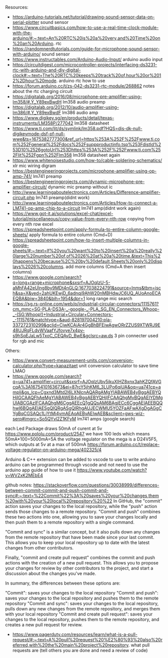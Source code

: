 Resources:
- https://arduino-tutorials.net/tutorial/drawing-sound-sensor-data-on-serial-plotter sound sensor
- https://www.circuitbasics.com/how-to-use-a-real-time-clock-module-with-the-arduino/#:~:text=An%20RTC%20is%20a%20very,and%20Time%20on%20an%20Arduino. rtc
- https://randomnerdtutorials.com/guide-for-microphone-sound-sensor-with-arduino/ sound sensor
- https://www.instructables.com/Arduino-Audio-Input/ arduino audio input
- https://circuitdigest.com/microcontroller-projects/interfacing-ds3231-rtc-with-arduino-and-diy-digital-clock#:~:text=The%20RTC%20keeps%20track%20of,hour%20or%2012%2Dhour%20mode. arduino rtc how to use
- https://forum.arduino.cc/t/zs-042-ds3231-rtc-module/268862 notes about the rtc charging circuit
- https://digitalab.org/2016/08/microphone-pre-amplifier-using-lm358/#.Y_Y89exBwdH lm358 audio preamp
- https://digitalab.org/2012/10/audio-amplifier-using-lm386/#.Y_Y89exBwdF lm386 audio amp
- https://www.digikey.sg/en/products/detail/texas-instruments/LM358P/277042 lm358 datasheet
- https://www.ti.com/lit/ds/symlink/lm358.pdf?HQS=dis-dk-null-digikeymode-dsf-pf-null-wwe&ts=1675382777300&ref_url=https%253A%252F%252Fwww.ti.com%252Fgeneral%252Fdocs%252Fsuppproductinfo.tsp%253FdistId%253D10%2526gotoUrl%253Dhttps%253A%252F%252Fwww.ti.com%252Flit%252Fgpn%252Flm358 lm358 datasheet again
- https://www.whitenoisestudio.com/how-to/cable-soldering-schematics/ xlr mic wiring digram
- https://bestengineeringprojects.com/microphone-amplifier-using-op-amp-741/ lm741 preamp
- https://bestengineeringprojects.com/dynamic-microphone-pre-amplifier-circuit/ dynamic mic preamp without ic
- http://www.learningaboutelectronics.com/Articles/Difference-amplifier-circuit.php lm741 preamp(didnt work)
- http://www.learningaboutelectronics.com/Articles/How-to-connect-a-LM741-op-amp-chip-to-a-circuit lm741 amp(didnt work again)
- https://www.got-it.ai/solutions/excel-chat/excel-tutorial/miscellaneous/copy-value-from-every-nth-row copying from every nth row excel
- https://spreadsheetpoint.com/apply-formula-to-entire-column-google-sheets/ apply formula to entire column (Cmd+D)
- https://spreadsheetpoint.com/how-to-insert-multiple-columns-in-google-sheets/#:~:text=If%20you%20want%20to%20insert%20a%20really%20large%20number%20of,of%2026%20at%20a%20time.&text=This%20happens%20because%2C%20by%20default,Sheets%20only%20displays%2026%20columns. add more columns (Cmd+A then insert columns)
- https://www.google.com/search?q=long+range+microphone&sxsrf=AJOqlzU-5-aMhFA42eUlng8by9MDt4nGLQ:1677038224791&source=lnms&tbm=isch&sa=X&ved=2ahUKEwjD_6adnqj9AhW20nMBHdwJC6UQ_AUoAnoECAEQBA&biw=3840&bih=1954&dpr=1 long range mic search
- https://sg.rs-online.com/web/p/industrial-circular-connectors/1115761?cm_mmc=SG-PLA-DS3A-_-google-_-PLA_SG_EN_Connectors_Whoop-_-(SG:Whoop!)+Industrial+Circular+Connectors-_-1115761&matchtype=&aud-828197004210:pla-337272310299&gclid=CjwKCAiAr4GgBhBFEiwAgwORrZZUS9XTWRJ9E48UJRqFLdvWVaafYJfovye7x4pv-s9hSqEJaLw5TxoC_CEQAvD_BwE&gclsrc=aw.ds 3 pin connecter used for rgb and mic


Others:
- https://www.convert-measurement-units.com/conversion-calculator.php?type=kapazitaet  unit conversion calculator to save time LMAO
- https://www.google.com/search?q=ua741+amplifier+circuit&sxsrf=AJOqlzUbv5ikuXIHZ8xnx3ahKZQfAVGcqA%3A1675410163673&ei=87rcY5jhKM6_3LUPo6qiUA&oq=ua741cp+ampli&gs_lcp=Cgxnd3Mtd2l6LXNlcnAQARgAMgYIABAWEB4yBggAEBYQHjIGCAAQFhAeMgYIABAWEB4yBggAEBYQHjIFCAAQhgMyBQgAEIYDMgUIABCGAzIFCAAQhgM6CggAEEcQ1gQQsAM6BAgjECc6CggAEIAEEBQQhwI6BQgAEIAESgQIQRgASgQIRhgAUJECWMU5YOZFaAFwAXgDgAGgCYgBqCGSAQc1LjYtMi4ymAEAoAEByAEIwAEB&sclient=gws-wiz-serp#imgrc=So5QYvl2Z1KFyM lm741 amps (google search)


each Led Package draws 50mA of curent at 5v https://www.pololu.com/product/2547
we have 100 leds which means 50mA*100=5000mA=5A
the voltage regulator on the mega is a D24V5F5, which outputs at 5v at a max of 500mA https://forum.arduino.cc/t/replace-voltage-regulator-on-arduino-mega/402325/4 


Arduino & C++ extension can be added to vscode to use to write arduino
arduino can be programmed through vscode and not need to use the arduino app
guide of how to use it https://www.youtube.com/watch?v=WVZxK2MEbE4

github notes: https://stackoverflow.com/questions/30038999/differences-between-commit-commit-and-push-commit-and-sync#:~:text=%22Commit%22%3A%20saves%20your%20changes,them%20with%20your%20local%20repository%20%22 
In GitHub, the "commit" action saves your changes to the local repository, while the "push" action sends those changes to a remote repository. "Commit and push" combines these two actions into one, allowing you to save your changes locally and then push them to a remote repository with a single command.

"Commit and sync" is a similar concept, but it also pulls down any changes from the remote repository that have been made since your last commit. This allows you to keep your local repository up to date with the latest changes from other contributors.

Finally, "commit and create pull request" combines the commit and push actions with the creation of a new pull request. This allows you to propose your changes for review by other contributors to the project, and start a discussion about the changes you've made.

In summary, the differences between these options are:

"Commit": saves your changes to the local repository "Commit and push": saves your changes to the local repository and pushes them to the remote repository "Commit and sync": saves your changes to the local repository, pulls down any new changes from the remote repository, and merges them with your local repository "Commit and create pull request": saves your changes to the local repository, pushes them to the remote repository, and creates a new pull request for review.
- https://www.pagerduty.com/resources/learn/what-is-a-pull-request/#:~:text=A%20pull%20request%20%E2%80%93%20also%20referred,with%20the%20main%20project%20repository. what pull requests are (tell others you are done and need a review of code)